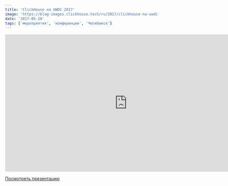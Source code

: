 ```yaml
---
title: 'ClickHouse на UWDC 2017'
image: 'https://blog-images.clickhouse.tech/ru/2017/clickhouse-na-uwdc-2017/main.jpg'
date: '2017-05-20'
tags: ['мероприятия', 'конференции', 'Челябинск']
---
```


<iframe class="d-block mx-auto my-3" width="800" height="450" src="https://www.youtube.com/embed/isYA4e5zg1M?t=2h8m15s" frameborder="0" allow="accelerometer; autoplay; encrypted-media; gyroscope; picture-in-picture" allowfullscreen></iframe>

[Посмотреть презентацию](https://presentations.clickhouse.tech/uwdc/)

